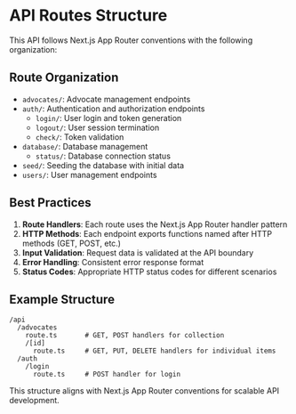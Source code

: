 # API Routes Structure

This API follows Next.js App Router conventions with the following organization:

## Route Organization

- `advocates/`: Advocate management endpoints
- `auth/`: Authentication and authorization endpoints
  - `login/`: User login and token generation
  - `logout/`: User session termination
  - `check/`: Token validation
- `database/`: Database management
  - `status/`: Database connection status
- `seed/`: Seeding the database with initial data
- `users/`: User management endpoints

## Best Practices

1. **Route Handlers**: Each route uses the Next.js App Router handler pattern
2. **HTTP Methods**: Each endpoint exports functions named after HTTP methods (GET, POST, etc.)
3. **Input Validation**: Request data is validated at the API boundary
4. **Error Handling**: Consistent error response format
5. **Status Codes**: Appropriate HTTP status codes for different scenarios

## Example Structure

```
/api
  /advocates
    route.ts       # GET, POST handlers for collection
    /[id]
      route.ts     # GET, PUT, DELETE handlers for individual items
  /auth
    /login
      route.ts     # POST handler for login
```

This structure aligns with Next.js App Router conventions for scalable API development.
